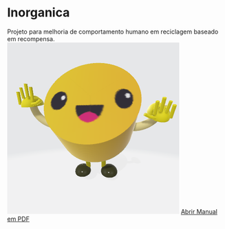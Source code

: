 # Inorganica
Projeto para melhoria de comportamento humano em reciclagem baseado em recompensa.
![Logo](https://github.com/MauroNadalin/Inorganica/blob/main/img/tampinhalogo.png)
[Abrir Manual em PDF](https://github.com/MauroNadalin/Inorganica/raw/main/manual.pdf)

